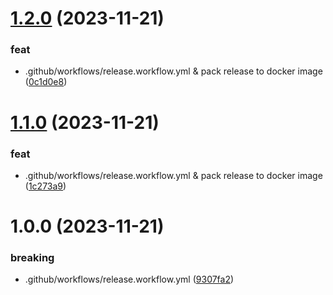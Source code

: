 # [1.2.0](https://github.com/GRD-1/Nest-guide/compare/v1.1.0...v1.2.0) (2023-11-21)


### feat

* .github/workflows/release.workflow.yml & pack release to docker image ([0c1d0e8](https://github.com/GRD-1/Nest-guide/commit/0c1d0e8da6620de4bfa0548c8200efb2fce04381))

# [1.1.0](https://github.com/GRD-1/Nest-guide/compare/v1.0.0...v1.1.0) (2023-11-21)


### feat

* .github/workflows/release.workflow.yml & pack release to docker image ([1c273a9](https://github.com/GRD-1/Nest-guide/commit/1c273a9e642d29f2d495b782d1ce0a44203ed460))

# 1.0.0 (2023-11-21)


### breaking

* .github/workflows/release.workflow.yml ([9307fa2](https://github.com/GRD-1/Nest-guide/commit/9307fa2e75a290efddbc87cf56631a5342ca4aef))
